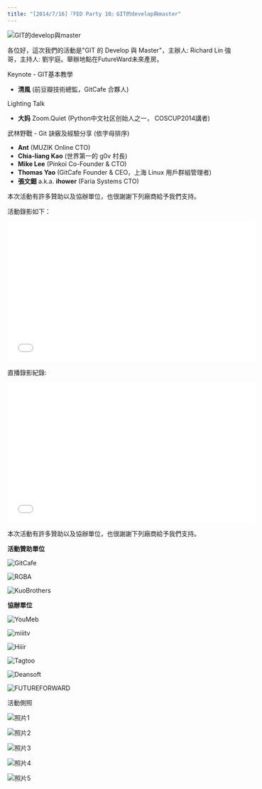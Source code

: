 ```yaml
---
title: "[2014/7/16]『FED Party 10』GIT的develop與master"
---
```


![GIT的develop與master](/images/act-10.png)

各位好，這次我們的活動是"GIT 的 Develop 與 Master"，主辦人: Richard Lin 強哥，主持人: 劉宇庭。舉辦地點在FutureWard未來產房。

Keynote - GIT基本教學

* **清風** (前豆瓣技術總監，GitCafe 合夥人)

Lighting Talk

* **大妈** Zoom.Quiet (Python中文社区创始人之一， COSCUP2014講者)

武林野戰 - Git 訣竅及經驗分享 (依字母排序)

* **Ant** (MUZIK Online CTO)
* **Chia-liang Kao** (世界第一的 g0v 村長)
* **Mike Lee** (Pinkoi Co-Founder & CTO)
* **Thomas Yao** (GitCafe Founder & CEO，上海 Linux 用戶群組管理者)
* **張文鈿** a.k.a. **ihower** (Faria Systems CTO)

本次活動有許多贊助以及協辦單位，也很謝謝下列廠商給予我們支持。

活動錄影如下：

<p>
<iframe width="560" height="315" src="//www.youtube.com/embed/igmZnIT19Tc?list=PLmwIWrPep6nmkm8h5MGJqaved_FDs9xyc" frameborder="0" allowfullscreen></iframe>
</p>


直播錄影紀錄:

<p>
<iframe width="560" height="315" src="//www.youtube.com/embed/F-qO5sftxR0" frameborder="0" allowfullscreen></iframe>
</p>

本次活動有許多贊助以及協辦單位，也很謝謝下列廠商給予我們支持。

**活動贊助單位**

![GitCafe](/images/act-10_01.png)

![RGBA](/images/act-10_02.png)

![KuoBrothers](/images/act-10_03.jpg)

**協辦單位**

![YouMeb](/images/act-10_04.jpg)

![miiitv](/images/act-10_05.png)

![Hiiir](/images/act-10_06.png)

![Tagtoo](/images/act-10_07.jpg)

![Deansoft](/images/act-10_08.jpg)

![FUTUREFORWARD](/images/act-10_09.jpg)

活動側照

![照片1](/images/act-10_10.jpg)

![照片2](/images/act-10_11.jpg)

![照片3](/images/act-10_12.jpg)

![照片4](/images/act-10_13.jpg)

![照片5](/images/act-10_14.jpg)
